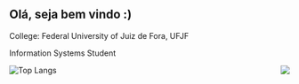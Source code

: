 ## Olá, seja bem vindo :) 
<p>College: Federal University of Juiz de Fora, UFJF</p>
<p>Information Systems Student</p>


<img align='right' src="https://github-readme-stats.vercel.app/api?username=Miguel-Dias-112&show_icons=true&cache_seconds=23008&theme=dracula">

![Top Langs](https://github-readme-stats.vercel.app/api/top-langs/?username=Miguel-Dias-112&hide=html,css&&size_weight=0.5&count_weight=0.5&langs_count=8&theme=dracula)  
